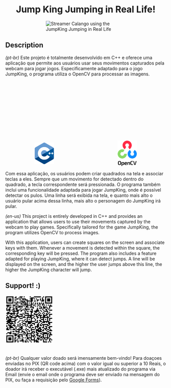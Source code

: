 <h1 style="text-align: center;">Jump King Jumping in Real Life!</h1>
<div style="display: flex; align-items: center; justify-content: center;">
    <img src="GitHubImages/Gameplay.gif" alt="Streamer Calango using the JumpKing Jumping in Real Life" width="250px">
</div>

## Description 

*(pt-br)*
Este projeto é totalmente desenvolvido em C++ e oferece uma aplicação que permite aos usuários usar seus movimentos capturados pela webcam para jogar jogos. Especificamente adaptado para o jogo JumpKing, o programa utiliza o OpenCV para processar as imagens.

<div style="display: flex; align-items: center; justify-content: center; margin: 15px; margin-top: 5vh;">
    <img src="GitHubImages/C++(logo).png" alt="C++ logo" width="60px" style="margin-right: 5vh;">
    <img src="GitHubImages/OpenCV(logo).png" alt="OpenCV logo" width="60px">
</div>

Com essa aplicação, os usuários podem criar quadrados na tela e associar teclas a eles. Sempre que um movimento for detectado dentro do quadrado, a tecla correspondente será pressionada. O programa também inclui uma funcionalidade adaptada para jogar JumpKing, onde é possível detectar os pulos. Uma linha será exibida na tela, e quanto mais alto o usuário pular acima dessa linha, mais alto o personagem do JumpKing irá pular.

*(en-us)*
This project is entirely developed in C++ and provides an application that allows users to use their movements captured by the webcam to play games. Specifically tailored for the game JumpKing, the program utilizes OpenCV to process images.

With this application, users can create squares on the screen and associate keys with them. Whenever a movement is detected within the square, the corresponding key will be pressed. The program also includes a feature adapted for playing JumpKing, where it can detect jumps. A line will be displayed on the screen, and the higher the user jumps above this line, the higher the JumpKing character will jump.

## Support! :) 
<img src="GitHubImages/pix.jpeg" alt="PIX QRcode" width="150px" style="margin-bottom: 20px;">

*(pt-br)*
Qualquer valor doado será imensamente bem-vindo! Para doaçoes enviadas no PIX (QR code acima) com o valor igual ou superior a 10 Reais, o doador irá receber o executável (.exe) mais atualizado do programa via Email (envie o email onde o programa deve ser enviado na mensagem do PIX, ou faça a requisição pelo [Google Forms](https://forms.gle/L3V9vTZEpExnqrKb6)).
